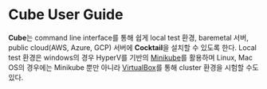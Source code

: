 # Cube User Guide

**Cube**는 command line interface를 통해 쉽게 local test 환경, baremetal 서버, public cloud\(AWS, Azure, GCP\) 서버에 **Cocktail**을 설치할 수 있도록 한다. Local test 환경은 windows의 경우 HyperV를 기반의 [Minikube](https://github.com/kubernetes/minikube)를 활용하며 Linux, Mac OS의 경우에는 Minikube 뿐만 아니라 [VirtualBox](https://www.virtualbox.org/)를 통해 cluster 환경을 시험할 수도 있다.

